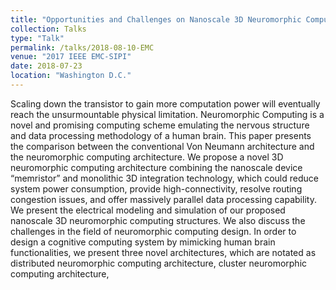 ```yaml
---
title: "Opportunities and Challenges on Nanoscale 3D Neuromorphic Computing System"
collection: Talks
type: "Talk"
permalink: /talks/2018-08-10-EMC
venue: "2017 IEEE EMC-SIPI"
date: 2018-07-23
location: "Washington D.C."
---
```


Scaling down the transistor to gain more computation power will eventually reach the unsurmountable physical limitation. Neuromorphic Computing is a novel and promising computing scheme emulating the nervous structure and data processing methodology of a human brain. This paper presents the comparison between the conventional Von Neumann architecture and the neuromorphic computing architecture. We propose a novel 3D neuromorphic computing architecture combining the nanoscale device “memristor” and monolithic 3D integration technology, which could reduce system power consumption, provide high-connectivity, resolve routing congestion issues, and offer massively parallel data processing capability. We present the electrical modeling and simulation of our proposed nanoscale 3D neuromorphic computing structures. We also discuss the challenges in the field of neuromorphic computing design. In order to design a cognitive computing system by mimicking human brain functionalities, we present three novel architectures, which are notated as distributed neuromorphic computing architecture, cluster neuromorphic computing architecture,


